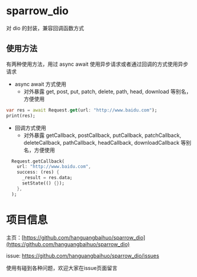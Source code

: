 # sparrow_dio

对 dio 的封装，兼容回调函数方式

## 使用方法

有两种使用方法，用过 async await 使用异步请求或者通过回调的方式使用异步请求

- async await 方式使用
  - 对外暴露 get, post, put, patch, delete, path, head, download 等别名，方便使用

```dart
var res = await Request.get(url: "http://www.baidu.com");
print(res);
```

- 回调方式使用
  - 对外暴露 getCallback, postCallback, putCallback, patchCallback, deleteCallback, pathCallback, headCallback, downloadCallback 等别名，方便使用

```dart
  Request.getCallback(
    url: "http://www.baidu.com",
    success: (res) {
      _result = res.data;
      setState(() {});
    },
  );
```

# 项目信息

主页：[https://github.com/hanguangbaihuo/sparrow_dio](https://github.com/hanguangbaihuo/sparrow_dio)

issue: https://github.com/hanguangbaihuo/sparrow_dio/issues

使用有碰到各种问题，欢迎大家在issue页面留言
